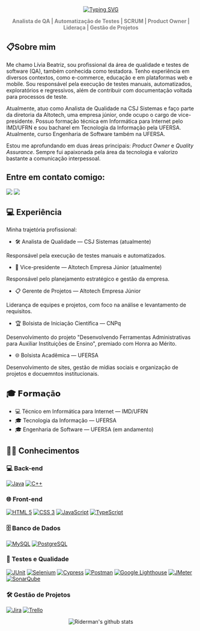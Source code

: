 <div align="center">   
  <a href="https://git.io/typing-svg"><img src="https://readme-typing-svg.demolab.com?font=Fira+Code&pause=1000&color=808080&width=435&lines=Ol%C3%A1%2C+eu+sou+L%C3%ADvia+Beatriz+M.+de+Lima." alt="Typing SVG" /></a>
   <p id="subtitle">
    <strong style= "color:#808080">Analista de QA | Automatização de Testes | SCRUM | Product Owner | Lideraça | Gestão de Projetos </strong>
  </p>
</div>

## 📋Sobre mim

Me chamo Lívia Beatriz, sou profissional da área de qualidade e testes de software (QA), também conhecida como testadora. Tenho experiência em diversos contextos, como e-commerce, educação e em plataformas web e mobile. Sou responsável pela execução de testes manuais, automatizados, exploratórios e regressivos, além de contribuir com documentação voltada para processos de teste.

Atualmente, atuo como Analista de Qualidade na CSJ Sistemas e faço parte da diretoria da Altotech, uma empresa júnior, onde ocupo o cargo de vice-presidente. Possuo formação técnica em Informática para Internet pelo IMD/UFRN e sou bacharel em Tecnologia da Informação pela UFERSA. Atualmente, curso Engenharia de Software também na UFERSA.

Estou me aprofundando em duas áreas principais: *Product Owner* e *Quality Assurance*. Sempre fui apaixonada pela área da tecnologia e valorizo bastante a comunicação interpessoal.

## Entre em contato comigo:
[<img src="https://img.shields.io/badge/Gmail-D14836?style=for-the-badge&logo=gmail&logoColor=white" />](mailto:liviabeatrizmaia7@gmail.com) [<img src="https://img.shields.io/badge/-LinkedIn-%230077B5?style=for-the-badge&logo=linkedin&logoColor=white" target="_blank" />](https://www.linkedin.com/in/liviabeatrizml/)


## 💻 Experiência
Minha trajetória profissional:
- 🛠 Analista de Qualidade — CSJ Sistemas (atualmente)

Responsável pela execução de testes manuais e automatizados.

- 🚀 Vice-presidente — Altotech Empresa Júnior (atualmente)
  
Responsável pelo planejamento estratégico e gestão da empresa.

- 📋 Gerente de Projetos — Altotech Empresa Júnior
  
Liderança de equipes e projetos, com foco na análise e levantamento de requisitos.

- 🏆 Bolsista de Iniciação Científica — CNPq
  
Desenvolvimento do projeto "Desenvolvendo Ferramentas Administrativas para Auxiliar Instituições de Ensino", premiado com Honra ao Mérito.

- 🌐 Bolsista Acadêmica — UFERSA
  
Desenvolvimento de sites, gestão de mídias sociais e organização de projetos e docuemntos institucionais.

 
## 🎓 𝗙𝗼𝗿𝗺𝗮çã𝗼
- 💻 Técnico em Informática para Internet — IMD/UFRN
- 🎓 Tecnologia da Informação — UFERSA
- 🎓 Engenharia de Software — UFERSA (em andamento)


## 👨‍💻 Conhecimentos

### 💻 Back-end
[![Java](https://img.shields.io/badge/Java-007396?style=for-the-badge&logo=openjdk&logoColor=white)](https://www.java.com/) [![C++](https://img.shields.io/badge/C++-00599C?style=for-the-badge&logo=c%2B%2B&logoColor=white)](https://isocpp.org/)

### 🌐 Front-end
[![HTML 5](https://img.shields.io/badge/HTML5-E34F26?style=for-the-badge&logo=html5&logoColor=white)](https://www.w3.org/standards/webdesign/htmlcss.html) [![CSS 3](https://img.shields.io/badge/CSS3-1572B6?style=for-the-badge&logo=css3&logoColor=white)](https://www.w3.org/standards/webdesign/htmlcss.html) [![JavaScript](https://img.shields.io/badge/JavaScript-F7DF1E?style=for-the-badge&logo=javascript&logoColor=black)](https://developer.mozilla.org/pt-BR/docs/Web/JavaScript) [![TypeScript](https://img.shields.io/badge/TypeScript-007ACC?style=for-the-badge&logo=typescript&logoColor=white)](https://www.typescriptlang.org/)

### 🗄️ Banco de Dados
[![MySQL](https://img.shields.io/badge/MySQL-00000F?style=for-the-badge&logo=mysql&logoColor=white)](https://www.mysql.com/) [![PostgreSQL](https://img.shields.io/badge/PostgreSQL-336791?style=for-the-badge&logo=postgresql&logoColor=white)](https://www.postgresql.org/)

### 🧪 Testes e Qualidade
[![JUnit](https://img.shields.io/badge/JUnit-25A162?style=for-the-badge&logo=junit5&logoColor=white)](https://junit.org/junit5/) [![Selenium](https://img.shields.io/badge/Selenium-43B02A?style=for-the-badge&logo=selenium&logoColor=white)](https://www.selenium.dev/) [![Cypress](https://img.shields.io/badge/Cypress-17202C?style=for-the-badge&logo=cypress&logoColor=white)](https://www.cypress.io/) [![Postman](https://img.shields.io/badge/Postman-FF6C37?style=for-the-badge&logo=postman&logoColor=white)](https://www.postman.com/) [![Google Lighthouse](https://img.shields.io/badge/Lighthouse-FF6D00?style=for-the-badge&logo=lighthouse&logoColor=white)](https://developer.chrome.com/docs/lighthouse/overview/) [![JMeter](https://img.shields.io/badge/Apache_JMeter-D22128?style=for-the-badge&logo=apache&logoColor=white)](https://jmeter.apache.org/) [![SonarQube](https://img.shields.io/badge/SonarQube-4E9BCD?style=for-the-badge&logo=sonarqube&logoColor=white)](https://www.sonarqube.org/)

### 🛠️ Gestão de Projetos
[![Jira](https://img.shields.io/badge/Jira-0052CC?style=for-the-badge&logo=jira&logoColor=white)](https://www.atlassian.com/software/jira) [![Trello](https://img.shields.io/badge/Trello-0079BF?style=for-the-badge&logo=trello&logoColor=white)](https://trello.com/)


<div align="center">

  ![Riderman's github stats](https://github-readme-stats.vercel.app/api?username=liviabeatrizml&show_icons=true&hide_border=true)
<!-- <img height="180em" src="https://github-readme-stats.vercel.app/api/top-langs/?username=liviabeatrizml&layout=compact&langs_count=8"/> -->
</div>
